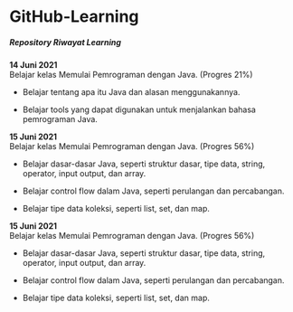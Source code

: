 # GitHub-Learning

##### Repository Riwayat Learning

**14 Juni 2021** <br>
Belajar kelas Memulai Pemrograman dengan Java. (Progres 21%)

- Belajar tentang apa itu Java dan alasan menggunakannya.

- Belajar tools yang dapat digunakan untuk menjalankan bahasa pemrograman Java.


**15 Juni 2021** <br>
Belajar kelas Memulai Pemrograman dengan Java. (Progres 56%)

  * Belajar dasar-dasar Java, seperti struktur dasar, tipe data, string, operator, input output, dan array.

  * Belajar control flow dalam Java, seperti perulangan dan percabangan.

  * Belajar tipe data koleksi, seperti list, set, dan map.

**15 Juni 2021** <br>
Belajar kelas Memulai Pemrograman dengan Java. (Progres 56%)

  + Belajar dasar-dasar Java, seperti struktur dasar, tipe data, string, operator, input output, dan array.

  + Belajar control flow dalam Java, seperti perulangan dan percabangan.

  + Belajar tipe data koleksi, seperti list, set, dan map.
